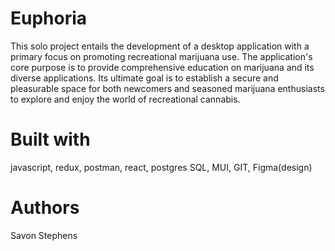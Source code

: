 
# Euphoria
This solo project entails the development of a desktop application with a primary focus on promoting recreational marijuana use. The application's core purpose is to provide comprehensive education on marijuana and its diverse applications. Its ultimate goal is to establish a secure and pleasurable space for both newcomers and seasoned marijuana enthusiasts to explore and enjoy the world of recreational cannabis.

# Built with 
javascript, redux, postman, react, postgres SQL, MUI, GIT, Figma(design)

# Authors 
Savon Stephens 



